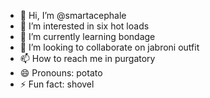 - 👋 Hi, I’m @smartacephale
- 👀 I’m interested in six hot loads
- 🌱 I’m currently learning bondage
- 💞️ I’m looking to collaborate on jabroni outfit
- 📫 How to reach me in purgatory
- 😄 Pronouns: potato
- ⚡ Fun fact: shovel

<!---
smartacephale/smartacephale is a ✨ special ✨ repository because its `README.md` (this file) appears on your GitHub profile.
You can click the Preview link to take a look at your changes.
--->
